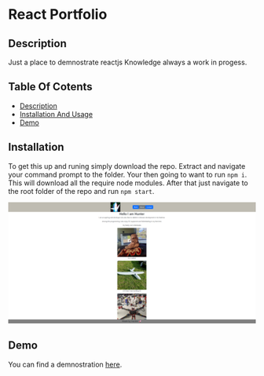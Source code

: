 # React Portfolio

## Description

Just a place to demnostrate reactjs Knowledge always a work in progess.


## Table Of Cotents

- [Description](#description)
- [Installation And Usage](#installation)
- [Demo](#demo)

## Installation
To get this up and runing simply download the repo. Extract and navigate your command prompt to the folder. Your then going to want to run `npm i`. This will download all the require node modules. After that just navigate to the root folder of the repo and run `npm start`. 

![Screen](./public/img/screen.png)

## Demo

You can find a demnostration [here](http://mineboss.asuscomm.com:55673/).